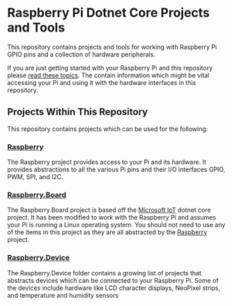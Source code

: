 # Raspberry Pi Dotnet Core Projects and Tools

This repository contains projects and tools for working with Raspberry Pi GPIO pins and a collection of hardware peripherals.

If you are just getting started with your Raspberry Pi and this repository please [read these topics](/Help/TOC.md). The contain information which might be vital accessing your Pi and using it with the hardware interfaces in this repository.

## Projects Within This Repository

This repository contains projects which can be used for the following:

### [Raspberry](/Raspberry/README.md)

The Raspberry project provides access to your Pi and its hardware. It provides abstractions to all the various Pi pins and their I/O interfaces GPIO, PWM, SPI, and I2C.

### [Raspberry.Board](/Raspberry.Board/README.md)

The Raspberry.Board project is based off the [Microsoft IoT](https://github.com/dotnet/iot) dotnet core project. It has been modified to work with the Raspberry Pi and assumes your Pi is running a Linux operating system. You should not need to use any of the items in this project as they are all abstracted by the [Raspberry](Raspberry) project.

### [Raspberry.Device](/Raspberry.Device/README.md)

The Raspberry.Device folder contains a growing list of projects that abstracts devices which can be connected to your Raspberry Pi. Some of the devices include hardware like LCD character displays, NeoPixel strips, and temperature and humidity sensors